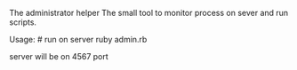 The administrator helper
The small tool to monitor process on sever and run scripts.

Usage:
    # run on server
    ruby admin.rb

server will be on 4567 port
